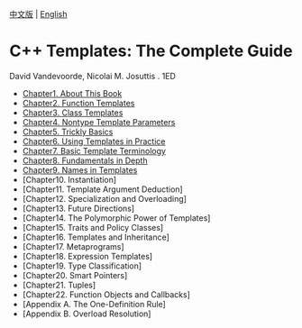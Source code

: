 [中文版](README_zh.md) | [English](README.md)

# C++ Templates: The Complete Guide

David Vandevoorde, Nicolai M. Josuttis . 1ED

- [Chapter1. About This Book](chapter1.md)
- [Chapter2. Function Templates](chapter2.md)
- [Chapter3. Class Templates](chapter3.md)
- [Chapter4. Nontype Template Parameters](chapter4.md)
- [Chapter5. Trickly Basics](chapter5.md)
- [Chapter6. Using Templates in Practice](chapter6.md)
- [Chapter7. Basic Template Terminology](chapter7.md)
- [Chapter8. Fundamentals in Depth](chapter8.md)
- [Chapter9. Names in Templates](chapter9.md)
- [Chapter10. Instantiation]
- [Chapter11. Template Argument Deduction]
- [Chapter12. Specialization and Overloading]
- [Chapter13. Future Directions]
- [Chapter14. The Polymorphic Power of Templates]
- [Chapter15. Traits and Policy Classes]
- [Chapter16. Templates and Inheritance]
- [Chapter17. Metaprograms]
- [Chapter18. Expression Templates]
- [Chapter19. Type Classification]
- [Chapter20. Smart Pointers]
- [Chapter21. Tuples]
- [Chapter22. Function Objects and Callbacks]
- [Appendix A. The One-Definition Rule]
- [Appendix B. Overload Resolution]

